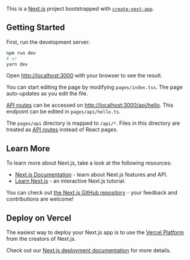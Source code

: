 This is a [Next.js](https://nextjs.org/) project bootstrapped with [`create-next-app`](https://github.com/vercel/next.js/tree/canary/packages/create-next-app).

## Getting Started

First, run the development server:

```bash
npm run dev
# or
yarn dev
```

Open [http://localhost:3000](http://localhost:3000) with your browser to see the result.

You can start editing the page by modifying `pages/index.tsx`. The page auto-updates as you edit the file.

[API routes](https://nextjs.org/docs/api-routes/introduction) can be accessed on [http://localhost:3000/api/hello](http://localhost:3000/api/hello). This endpoint can be edited in `pages/api/hello.ts`.

The `pages/api` directory is mapped to `/api/*`. Files in this directory are treated as [API routes](https://nextjs.org/docs/api-routes/introduction) instead of React pages.

## Learn More

To learn more about Next.js, take a look at the following resources:

- [Next.js Documentation](https://nextjs.org/docs) - learn about Next.js features and API.
- [Learn Next.js](https://nextjs.org/learn) - an interactive Next.js tutorial.

You can check out [the Next.js GitHub repository](https://github.com/vercel/next.js/) - your feedback and contributions are welcome!

## Deploy on Vercel

The easiest way to deploy your Next.js app is to use the [Vercel Platform](https://vercel.com/new?utm_medium=default-template&filter=next.js&utm_source=create-next-app&utm_campaign=create-next-app-readme) from the creators of Next.js.

Check out our [Next.js deployment documentation](https://nextjs.org/docs/deployment) for more details.

<!-- ## gallery setup

import React, { useEffect, useState } from "react";
import "react-image-gallery/styles/css/image-gallery.css";
import ImageGallery, { ReactImageGalleryItem } from "react-image-gallery";
import useSWR from "swr";
import Image from "next/image";
import { images } from "../../Gallery";

// const fetcher = (url: string) => fetch(url).then((r) => r.json());

const Gallery = () => {
  const [imagesArr, setImagesArr] = useState<[]>([]);
  // const { data, error } = useSWR(
  //   "https://hope-a0b0b-default-rtdb.firebaseio.com/images.json",
  //   fetcher
  // );

  // console.log(data);

  // useEffect(() => {
  //   if (data) {
  //     const galleryItems = [];
  //   }
  // }, []);
  // const imagesData = images.map((image) => image.photo);

  let arrImg: any = null;

  useEffect(() => {
    images.map((img) => arrImg.push(img.photo));

    // arrImg.push()
    // setImagesArr();
  }, []);
  console.log(arrImg);

  return (
    <div>
      {images.map((item: any, i: number) => {
        return (
          <div key={i}>
            {item !== null && (
              <>
                {" "}
                <h4>{item?.title}</h4>
                <p>{item?.alt}</p>
                <Image
                  src={item?.url}
                  alt={item?.alt}
                  width={300}
                  height={300}
                />
                {/* <img src={item?.image} alt={item.alt} /> */}
              </>
            )}
          </div>
        );
      })}
      <ImageGallery items={arrImg} />
    </div>
  );
};

export default Gallery;

// https://photos.app.goo.gl/JeaPoYTow9WdfEJQ9 -->
